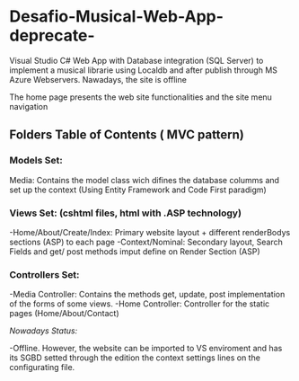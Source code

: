 # Desafio-Musical-Web-App-deprecate-

Visual Studio C# Web App with Database integration (SQL Server) to implement a musical librarie using Localdb and after publish through MS Azure Webservers. Nawadays, the site is offline 

The home page presents the web site functionalities and the site menu navigation

## Folders Table of Contents ( MVC pattern)

  ### Models Set: 
  
   Media: Contains the model class wich difines the database columms and set up the context (Using Entity Framework and Code First paradigm)
   
  ### Views Set: (cshtml files, html with .ASP technology)
  
   -Home/About/Create/Index: Primary website layout  + different renderBodys sections (ASP) to each page 
   -Context/Nominal: Secondary layout, Search Fields and get/ post methods imput define on Render Section (ASP)
   
  ### Controllers Set:
 
   -Media Controller: Contains the methods get, update, post implementation of the forms of some views. 
   -Home Controller: Controller for the static pages (Home/About/Contact)
   

_Nowadays Status:_ 
   
   -Offline. However, the website can be imported to VS enviroment and has its SGBD setted through the edition the context settings lines on the configurating file.
